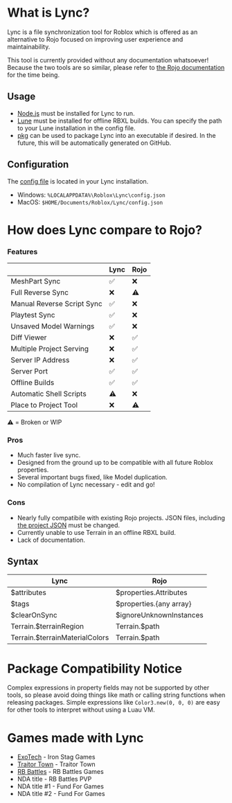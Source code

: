 # What is Lync?

Lync is a file synchronization tool for Roblox which is offered as an alternative to Rojo focused on improving user experience and maintainability.

This tool is currently provided without any documentation whatsoever! Because the two tools are so similar, please refer to [the Rojo documentation](https://rojo.space/docs/v7/) for the time being.

## Usage

- [Node.js](https://nodejs.org/) must be installed for Lync to run.
- [Lune](https://github.com/filiptibell/lune) must be installed for offline RBXL builds. You can specify the path to your Lune installation in the config file.
- [pkg](https://www.npmjs.com/package/pkg) can be used to package Lync into an executable if desired. In the future, this will be automatically generated on GitHub.

## Configuration

The [config file](https://github.com/Iron-Stag-Games/Lync/blob/main/Lync/config.json) is located in your Lync installation.

- Windows: `%LOCALAPPDATA%\Roblox\Lync\config.json`
- MacOS: `$HOME/Documents/Roblox/Lync/config.json`

# How does Lync compare to Rojo?

### Features
| | Lync | Rojo |
|-|-|-|
| MeshPart Sync | ✅️ | ❌️ |
| Full Reverse Sync | ❌️ | ⚠️ |
| Manual Reverse Script Sync | ✅️ | ❌️ |
| Playtest Sync | ✅️ | ❌️ |
| Unsaved Model Warnings | ✅️ | ❌️ |
| Diff Viewer | ❌️ | ✅️ |
| Multiple Project Serving | ❌️ | ✅️ |
| Server IP Address | ❌️ | ✅️ |
| Server Port | ✅️ | ✅️ |
| Offline Builds | ✅️ | ✅️ |
| Automatic Shell Scripts | ⚠️ | ❌️ |
| Place to Project Tool | ❌️ | ⚠️ |

⚠️ = Broken or WIP

### Pros
- Much faster live sync.
- Designed from the ground up to be compatible with all future Roblox properties.
- Several important bugs fixed, like Model duplication.
- No compilation of Lync necessary - edit and go!

### Cons
- Nearly fully compatibile with existing Rojo projects. JSON files, including [the project JSON](https://github.com/Iron-Stag-Games/Lync/blob/main/Sample%20Project/default.project.json) must be changed.
- Currently unable to use Terrain in an offline RBXL build.
- Lack of documentation.


## Syntax
| Lync | Rojo |
|-|-|
| $attributes | $properties.Attributes |
| $tags | $properties.{any array} |
| $clearOnSync | $ignoreUnknownInstances |
| Terrain.$terrainRegion | Terrain.$path |
| Terrain.$terrainMaterialColors | Terrain.$path |


# Package Compatibility Notice

Complex expressions in property fields may not be supported by other tools, so please avoid doing things like math or calling string functions when releasing packages.
Simple expressions like `Color3.new(0, 0, 0)` are easy for other tools to interpret without using a Luau VM.

# Games made with Lync

- [ExoTech](https://www.roblox.com/games/7634484468) - Iron Stag Games
- [Traitor Town](https://www.roblox.com/games/255236425) - Traitor Town
- [RB Battles](https://www.roblox.com/games/5036207802) - RB Battles Games
- NDA title - RB Battles PVP
- NDA title #1 - Fund For Games
- NDA title #2 - Fund For Games
